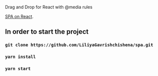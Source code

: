 Drag and Drop for React with @media rules

[SPA on React](LiliyaGavrishchishena.github.io/spa).

## In order to start the project

### `git clone https://github.com/LiliyaGavrishchishena/spa.git`

### `yarn install`

### `yarn start`
